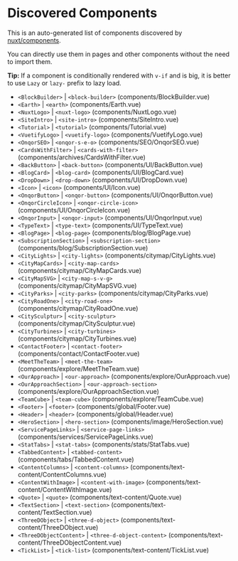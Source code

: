 # Discovered Components

This is an auto-generated list of components discovered by [nuxt/components](https://github.com/nuxt/components).

You can directly use them in pages and other components without the need to import them.

**Tip:** If a component is conditionally rendered with `v-if` and is big, it is better to use `Lazy` or `lazy-` prefix to lazy load.

- `<BlockBuilder>` | `<block-builder>` (components/BlockBuilder.vue)
- `<Earth>` | `<earth>` (components/Earth.vue)
- `<NuxtLogo>` | `<nuxt-logo>` (components/NuxtLogo.vue)
- `<SiteIntro>` | `<site-intro>` (components/SiteIntro.vue)
- `<Tutorial>` | `<tutorial>` (components/Tutorial.vue)
- `<VuetifyLogo>` | `<vuetify-logo>` (components/VuetifyLogo.vue)
- `<OnqorSEO>` | `<onqor-s-e-o>` (components/SEO/OnqorSEO.vue)
- `<CardsWithFilter>` | `<cards-with-filter>` (components/archives/CardsWithFilter.vue)
- `<BackButton>` | `<back-button>` (components/UI/BackButton.vue)
- `<BlogCard>` | `<blog-card>` (components/UI/BlogCard.vue)
- `<DropDown>` | `<drop-down>` (components/UI/DropDown.vue)
- `<Icon>` | `<icon>` (components/UI/Icon.vue)
- `<OnqorButton>` | `<onqor-button>` (components/UI/OnqorButton.vue)
- `<OnqorCircleIcon>` | `<onqor-circle-icon>` (components/UI/OnqorCircleIcon.vue)
- `<OnqorInput>` | `<onqor-input>` (components/UI/OnqorInput.vue)
- `<TypeText>` | `<type-text>` (components/UI/TypeText.vue)
- `<BlogPage>` | `<blog-page>` (components/blog/BlogPage.vue)
- `<SubscriptionSection>` | `<subscription-section>` (components/blog/SubscriptionSection.vue)
- `<CityLights>` | `<city-lights>` (components/citymap/CityLights.vue)
- `<CityMapCards>` | `<city-map-cards>` (components/citymap/CityMapCards.vue)
- `<CityMapSVG>` | `<city-map-s-v-g>` (components/citymap/CityMapSVG.vue)
- `<CityParks>` | `<city-parks>` (components/citymap/CityParks.vue)
- `<CityRoadOne>` | `<city-road-one>` (components/citymap/CityRoadOne.vue)
- `<CitySculptur>` | `<city-sculptur>` (components/citymap/CitySculptur.vue)
- `<CityTurbines>` | `<city-turbines>` (components/citymap/CityTurbines.vue)
- `<ContactFooter>` | `<contact-footer>` (components/contact/ContactFooter.vue)
- `<MeetTheTeam>` | `<meet-the-team>` (components/explore/MeetTheTeam.vue)
- `<OurApproach>` | `<our-approach>` (components/explore/OurApproach.vue)
- `<OurApproachSection>` | `<our-approach-section>` (components/explore/OurApproachSection.vue)
- `<TeamCube>` | `<team-cube>` (components/explore/TeamCube.vue)
- `<Footer>` | `<footer>` (components/global/Footer.vue)
- `<Header>` | `<header>` (components/global/Header.vue)
- `<HeroSection>` | `<hero-section>` (components/image/HeroSection.vue)
- `<ServicePageLinks>` | `<service-page-links>` (components/services/ServicePageLinks.vue)
- `<StatTabs>` | `<stat-tabs>` (components/stats/StatTabs.vue)
- `<TabbedContent>` | `<tabbed-content>` (components/tabs/TabbedContent.vue)
- `<ContentColumns>` | `<content-columns>` (components/text-content/ContentColumns.vue)
- `<ContentWithImage>` | `<content-with-image>` (components/text-content/ContentWithImage.vue)
- `<Quote>` | `<quote>` (components/text-content/Quote.vue)
- `<TextSection>` | `<text-section>` (components/text-content/TextSection.vue)
- `<ThreeDObject>` | `<three-d-object>` (components/text-content/ThreeDObject.vue)
- `<ThreeDObjectContent>` | `<three-d-object-content>` (components/text-content/ThreeDObjectContent.vue)
- `<TickList>` | `<tick-list>` (components/text-content/TickList.vue)
